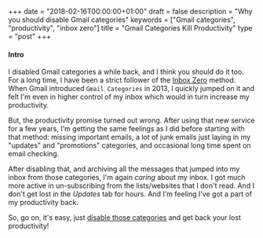 +++
date = "2018-02-16T00:00:00+01:00"
draft = false
description = "Why you should disable Gmail categories"
keywords = ["Gmail categories", "productivity", "inbox zero"]
title = "Gmail Categories Kill Productivity"
type = "post"
+++



#### Intro
I disabled Gmail categories a while back, and I think you should do it too.
For a long time, I have been a strict follower of the [Inbox Zero](https://www.entrepreneur.com/article/290175) method. When
Gmail introduced `Gmail Categories` in 2013, I quickly jumped on it and felt
I'm even in higher control of my inbox which would in turn increase my productivity.

 But, the productivity promise turned out wrong. After using that new service for a few years, I'm getting the same feelings
as I did before starting with that method: missing important emails, a lot of junk emails just laying in my "updates" and "promotions" categories, and occasional long time spent on email checking.

After disabling that, and archiving all the messages that jumped into my inbox from those categories, I'm again *caring* about my inbox. I got much more active in un-subscribing from the lists/websites
that I don't read. And I don't get lost in the *Updates* tab for hours. And I'm feeling I've got a part of my productivity back.

So, go on, it's easy, just [disable those categories](https://www.pcworld.com/article/2044800/disable-gmails-inbox-sorting.html) and get back your lost productivity!
